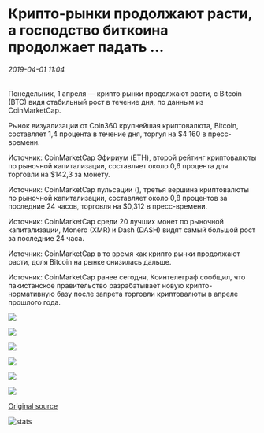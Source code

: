 # Крипто-рынки продолжают расти, а господство биткоина продолжает падать ...

###### 2019-04-01 11:04

Понедельник, 1 апреля — крипто рынки продолжают расти, с Bitcoin (BTC) видя стабильный рост в течение дня, по данным из CoinMarketCap.

Рынок визуализации от Coin360 крупнейшая криптовалюта, Bitcoin, составляет 1,4 процента в течение дня, торгуя на $4 160 в пресс-времени.

Источник: CoinMarketCap Эфириум (ETH), второй рейтинг криптовалюты по рыночной капитализации, составляет около 0,6 процента для торговли на $142,3 за монету.

Источник: CoinMarketCap пульсации (), третья вершина криптовалюты по рыночной капитализации, составляет около 0,8 процентов за последние 24 часов, торговля на $0,312 в пресс-времени.

Источник: CoinMarketCap среди 20 лучших монет по рыночной капитализации, Monero (XMR) и Dash (DASH) видят самый большой рост за последние 24 часа.

Источник: CoinMarketCap в то время как крипто рынки продолжают расти, доля Bitcoin на рынке снизилась дальше.

Источник: CoinMarketCap ранее сегодня, Коинтелеграф сообщил, что пакистанское правительство разрабатывает новую крипто-нормативную базу после запрета торговли криптовалюты в апреле прошлого года.

![](https://s3.cointelegraph.com/storage/uploads/view/9f8a01cb1d84084391d7edd7861f3bde.png)

![](https://s3.cointelegraph.com/storage/uploads/view/a5527dfe3b6b02c5bf00430d5dbfb8f9.png)

![](https://s3.cointelegraph.com/storage/uploads/view/26dd839edb38afcdb37761b3399eb31d.png)

![](https://s3.cointelegraph.com/storage/uploads/view/196006a95209999b46f5589c7ce986f9.png)

![](https://s3.cointelegraph.com/storage/uploads/view/a72631bdc9f42bf21215d5ce5207e252.png)

![](https://s3.cointelegraph.com/storage/uploads/view/6003c97d76ca0364efe9ac25c2786027.png)

[Original source](https://cointelegraph.com/news/crypto-markets-continue-rising-while-bitcoins-dominance-continues-to-drop)

![stats](https://c.statcounter.com/11760860/0/a89fa40b/1/ "stats")